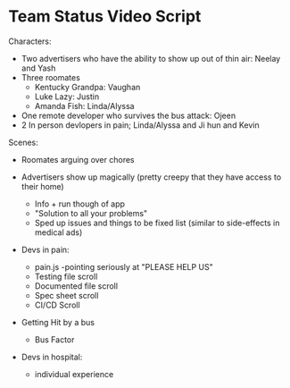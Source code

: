 # Team Status Video Script

Characters:
- Two advertisers who have the ability to show up out of thin air: Neelay and Yash
- Three roomates
  - Kentucky Grandpa: Vaughan
  - Luke Lazy: Justin
  - Amanda Fish: Linda/Alyssa
- One remote developer who survives the bus attack: Ojeen
- 2 In person devlopers in pain; Linda/Alyssa and Ji hun and Kevin

Scenes:
- Roomates arguing over chores

- Advertisers show up magically (pretty creepy that they have access to their home) 
  - Info + run though of app
  - "Solution to all your problems"
  - Sped up issues and things to be fixed list (similar to side-effects in medical ads)
  
- Devs in pain:
  - pain.js  -pointing seriously at "PLEASE HELP US"
  - Testing file scroll
  - Documented file scroll
  - Spec sheet scroll
  - CI/CD Scroll
  
- Getting Hit by a bus
  - Bus Factor

- Devs in hospital:
  - individual experience
